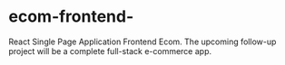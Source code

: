 # ecom-frontend-
React Single Page Application Frontend  Ecom. The upcoming follow-up project will be a complete full-stack e-commerce app.
